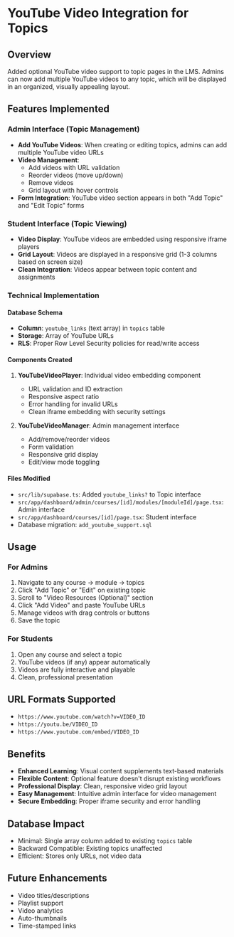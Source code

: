 # YouTube Video Integration for Topics

## Overview
Added optional YouTube video support to topic pages in the LMS. Admins can now add multiple YouTube videos to any topic, which will be displayed in an organized, visually appealing layout.

## Features Implemented

### Admin Interface (Topic Management)
- **Add YouTube Videos**: When creating or editing topics, admins can add multiple YouTube video URLs
- **Video Management**: 
  - Add videos with URL validation
  - Reorder videos (move up/down)
  - Remove videos
  - Grid layout with hover controls
- **Form Integration**: YouTube video section appears in both "Add Topic" and "Edit Topic" forms

### Student Interface (Topic Viewing)
- **Video Display**: YouTube videos are embedded using responsive iframe players
- **Grid Layout**: Videos are displayed in a responsive grid (1-3 columns based on screen size)
- **Clean Integration**: Videos appear between topic content and assignments

### Technical Implementation

#### Database Schema
- **Column**: `youtube_links` (text array) in `topics` table
- **Storage**: Array of YouTube URLs
- **RLS**: Proper Row Level Security policies for read/write access

#### Components Created
1. **YouTubeVideoPlayer**: Individual video embedding component
   - URL validation and ID extraction
   - Responsive aspect ratio
   - Error handling for invalid URLs
   - Clean iframe embedding with security settings

2. **YouTubeVideoManager**: Admin management interface
   - Add/remove/reorder videos
   - Form validation
   - Responsive grid display
   - Edit/view mode toggling

#### Files Modified
- `src/lib/supabase.ts`: Added `youtube_links?` to Topic interface
- `src/app/dashboard/admin/courses/[id]/modules/[moduleId]/page.tsx`: Admin interface
- `src/app/dashboard/courses/[id]/page.tsx`: Student interface
- Database migration: `add_youtube_support.sql`

## Usage

### For Admins
1. Navigate to any course → module → topics
2. Click "Add Topic" or "Edit" on existing topic
3. Scroll to "Video Resources (Optional)" section
4. Click "Add Video" and paste YouTube URLs
5. Manage videos with drag controls or buttons
6. Save the topic

### For Students
1. Open any course and select a topic
2. YouTube videos (if any) appear automatically
3. Videos are fully interactive and playable
4. Clean, professional presentation

## URL Formats Supported
- `https://www.youtube.com/watch?v=VIDEO_ID`
- `https://youtu.be/VIDEO_ID`
- `https://www.youtube.com/embed/VIDEO_ID`

## Benefits
- **Enhanced Learning**: Visual content supplements text-based materials
- **Flexible Content**: Optional feature doesn't disrupt existing workflows
- **Professional Display**: Clean, responsive video grid layout
- **Easy Management**: Intuitive admin interface for video management
- **Secure Embedding**: Proper iframe security and error handling

## Database Impact
- Minimal: Single array column added to existing `topics` table
- Backward Compatible: Existing topics unaffected
- Efficient: Stores only URLs, not video data

## Future Enhancements
- Video titles/descriptions
- Playlist support
- Video analytics
- Auto-thumbnails
- Time-stamped links
